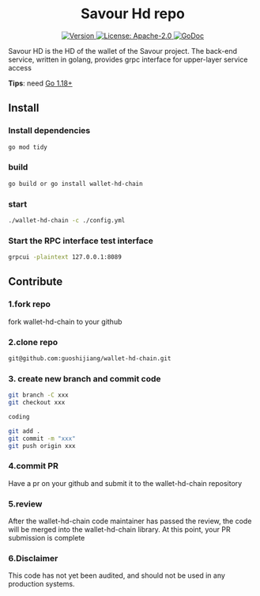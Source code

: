 <!--
parent:
  order: false
-->

<div align="center">
  <h1> Savour Hd repo </h1>
</div>

<div align="center">
  <a href="https://github.com/savour-labs/wallet-hd-chain/releases/latest">
    <img alt="Version" src="https://img.shields.io/github/tag/savour labs/savour-core.svg" />
  </a>
  <a href="https://github.com/savour-labs/wallet-hd-chain/blob/main/LICENSE">
    <img alt="License: Apache-2.0" src="https://img.shields.io/github/license/savour labs/savour-core.svg" />
  </a>
  <a href="https://pkg.go.dev/github.com/savour-labs/wallet-hd-chain">
    <img alt="GoDoc" src="https://godoc.org/github.com/savour-labs/wallet-hd-chain?status.svg" />
  </a>
</div>

Savour HD is the HD of the wallet of the Savour project. The back-end service, written in golang, provides grpc interface for upper-layer service access

**Tips**: need [Go 1.18+](https://golang.org/dl/)

## Install

### Install dependencies
```bash
go mod tidy
```
### build
```bash
go build or go install wallet-hd-chain
```

### start 
```bash
./wallet-hd-chain -c ./config.yml
```

### Start the RPC interface test interface

```bash
grpcui -plaintext 127.0.0.1:8089
```

## Contribute

### 1.fork repo

fork wallet-hd-chain to your github

### 2.clone repo

```bash
git@github.com:guoshijiang/wallet-hd-chain.git
```

### 3. create new branch and commit code

```bash
git branch -C xxx
git checkout xxx

coding

git add .
git commit -m "xxx"
git push origin xxx
```

### 4.commit PR

Have a pr on your github and submit it to the wallet-hd-chain repository

### 5.review 

After the wallet-hd-chain code maintainer has passed the review, the code will be merged into the wallet-hd-chain library. At this point, your PR submission is complete

### 6.Disclaimer

This code has not yet been audited, and should not be used in any production systems.

